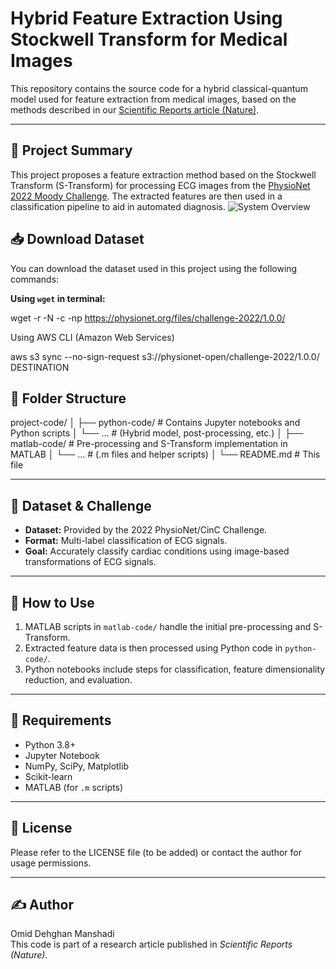 # Hybrid Feature Extraction Using Stockwell Transform for Medical Images

This repository contains the source code for a hybrid classical-quantum model used for feature extraction from medical images, based on the methods described in our [Scientific Reports article (Nature)](https://www.nature.com/articles/s41598-024-58274-6?fromPaywallRec=false).

---

## 📌 Project Summary

This project proposes a feature extraction method based on the Stockwell Transform (S-Transform) for processing ECG images from the [PhysioNet 2022 Moody Challenge](https://moody-challenge.physionet.org/2022/). The extracted features are then used in a classification pipeline to aid in automated diagnosis.
![System Overview](images/s2.png)

## 📥 Download Dataset

You can download the dataset used in this project using the following commands:

**Using `wget` in terminal:**

wget -r -N -c -np https://physionet.org/files/challenge-2022/1.0.0/

Using AWS CLI (Amazon Web Services)

aws s3 sync --no-sign-request s3://physionet-open/challenge-2022/1.0.0/ DESTINATION

## 📂 Folder Structure

project-code/
│
├── python-code/         # Contains Jupyter notebooks and Python scripts
│   └── ...              # (Hybrid model, post-processing, etc.)
│
├── matlab-code/         # Pre-processing and S-Transform implementation in MATLAB
│   └── ...              # (.m files and helper scripts)
│
└── README.md            # This file

---

## 🧠 Dataset & Challenge

- **Dataset:** Provided by the 2022 PhysioNet/CinC Challenge.
- **Format:** Multi-label classification of ECG signals.
- **Goal:** Accurately classify cardiac conditions using image-based transformations of ECG signals.

---

## 🚀 How to Use

1. MATLAB scripts in `matlab-code/` handle the initial pre-processing and S-Transform.
2. Extracted feature data is then processed using Python code in `python-code/`.
3. Python notebooks include steps for classification, feature dimensionality reduction, and evaluation.

---

## 🔧 Requirements

- Python 3.8+
- Jupyter Notebook
- NumPy, SciPy, Matplotlib
- Scikit-learn
- MATLAB (for `.m` scripts)

---

## 📜 License

Please refer to the LICENSE file (to be added) or contact the author for usage permissions.

---

## ✍️ Author

Omid Dehghan Manshadi  
This code is part of a research article published in *Scientific Reports (Nature)*.
